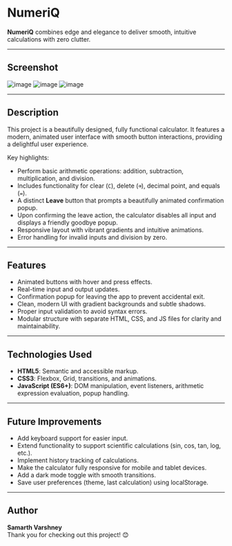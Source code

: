 # NumeriQ

**NumeriQ** combines edge and elegance to deliver smooth, intuitive calculations with zero clutter.

---

## Screenshot

![image](https://github.com/user-attachments/assets/1ab64131-e6fa-4a58-aa9b-e0e5a5fd6cd0)
![image](https://github.com/user-attachments/assets/a31e4ae6-52a9-4da9-ad82-23551bfaba50)
![image](https://github.com/user-attachments/assets/06d0038f-a0cb-434f-b877-5bf6bbf7434a)

---

## Description

This project is a beautifully designed, fully functional calculator. It features a modern, animated user interface with smooth button interactions, providing a delightful user experience.

Key highlights:

- Perform basic arithmetic operations: addition, subtraction, multiplication, and division.
- Includes functionality for clear (`C`), delete (`⌫`), decimal point, and equals (`=`).
- A distinct **Leave** button that prompts a beautifully animated confirmation popup.
- Upon confirming the leave action, the calculator disables all input and displays a friendly goodbye popup.
- Responsive layout with vibrant gradients and intuitive animations.
- Error handling for invalid inputs and division by zero.

---

## Features

- Animated buttons with hover and press effects.
- Real-time input and output updates.
- Confirmation popup for leaving the app to prevent accidental exit.
- Clean, modern UI with gradient backgrounds and subtle shadows.
- Proper input validation to avoid syntax errors.
- Modular structure with separate HTML, CSS, and JS files for clarity and maintainability.

---

## Technologies Used

- **HTML5**: Semantic and accessible markup.
- **CSS3**: Flexbox, Grid, transitions, and animations.
- **JavaScript (ES6+)**: DOM manipulation, event listeners, arithmetic expression evaluation, popup handling.

---

## Future Improvements

- Add keyboard support for easier input.
- Extend functionality to support scientific calculations (sin, cos, tan, log, etc.).
- Implement history tracking of calculations.
- Make the calculator fully responsive for mobile and tablet devices.
- Add a dark mode toggle with smooth transitions.
- Save user preferences (theme, last calculation) using localStorage.

---

## Author

**Samarth Varshney**  
Thank you for checking out this project! 😊
